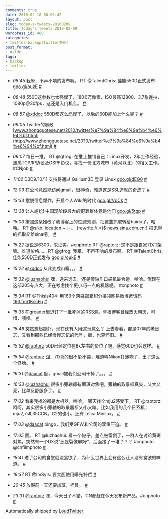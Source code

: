 ```yaml
---
comments: true
date: 2010-02-10 00:02:42
layout: post
slug: today-s-tweets-20100209
title: Today's tweets 2010-02-09
wordpress_id: 460
categories:
- twitter-backup[Twitter备份]
post_format:
- Aside
tags:
- backup
- twitter
---
```



	
  * _08:45_ 我晕，不声不响的发布啊。 RT @TalentChris: 佳能550D正式发布 [goo.gl/oukE](http://goo.gl/oukE) [#](http://twitter.com/gfrog/statuses/8832617793)

	
  * _08:48_ 550D这参数也太强悍了，1800万像素、ISO最高12800、3.7张连拍、1080p＠30fps，这还是入门机么。 [#](http://twitter.com/gfrog/statuses/8832727482)

	
  * _08:57_ @[xddcc](http://twitter.com/xddcc) 550D都这么彪悍了，以后的60D能加上什么呢？ [#](http://twitter.com/gfrog/statuses/8833039506)

	
  * _09:05_ Twitter的暴政 [www.zhongguotese.net/2010/twitter%e7%9a%84%e6%9a%b4%e6%94%bf.html](http://www.zhongguotese.net/2010/twitter%e7%9a%84%e6%9a%b4%e6%94%bf.html) [#](http://twitter.com/gfrog/statuses/8833371479)

	
  * _09:07_ 每日一推。 RT @gfrog: 在推上推销自己：Linux开发，2年工作经验，熟悉TCP/IP协议及OSPF协议，寻找一份北方城市（黄河以北）的相关工作。 #CNjob [#](http://twitter.com/gfrog/statuses/8833445585)

	
  * _11:02_ D3D9/10/11 支持将通过 Gallium3D 登录 Linux [goo.gl/dEG0](http://goo.gl/dEG0) [#](http://twitter.com/gfrog/statuses/8837736705)

	
  * _12:03_ 在公司竟然能访问gmail，很神奇，难道这是SSL造就的奇迹？ [#](http://twitter.com/gfrog/statuses/8839996696)

	
  * _13:34_ 摆脱信息爆炸，开启个人Wiki的时代 [goo.gl/VpCk](http://goo.gl/VpCk) [#](http://twitter.com/gfrog/statuses/8842966035)

	
  * _13:38_ 让人尴尬! 中国现阶段最大的犯罪群体竟是他们 [goo.gl/5tqp](http://goo.gl/5tqp) [#](http://twitter.com/gfrog/statuses/8843099690)

	
  * _15:03_ 按照这条推改了我博客上的过滤规则，把这些抓取转给baidu了，哈哈。 RT @siko: location ~ 。。。  {rewrite  /(.*)$ [news.sina.com.cn;](http://news.sina.com.cn)} 把无聊的抓取交给sina吧。 [#](http://twitter.com/gfrog/statuses/8845187547)

	
  * _15:22_ 据说是6300，求证实。#cnphoto RT @raptorz: 这不是跟自家7D打架嘛。难道价格…… RT @gfrog: 我晕，不声不响的发布啊。 RT @TalentChris: 佳能550D正式发布 [goo.gl/oukE](http://goo.gl/oukE) [#](http://twitter.com/gfrog/statuses/8845608280)

	
  * _15:22_ @[xddcc](http://twitter.com/xddcc) 从此变成山寨。。。 [#](http://twitter.com/gfrog/statuses/8845617206)

	
  * _15:32_ @[luzhaohui](http://twitter.com/luzhaohui) 嘿，选来选去，还是旁轴作口袋机最合适，哈哈。俺现在这部205有点大，正在考虑找个更小巧一点的机器呢。 #cnphoto [#](http://twitter.com/gfrog/statuses/8845835242)

	
  * _15:34_ RT @ThisIs404: 用163个网易邮箱积分换领网易微博邀请码 [163.fm/1KscFp](http://163.fm/1KscFp) [#](http://twitter.com/gfrog/statuses/8845878752)

	
  * _15:35_ 在greader里退订了一批死掉的RSS源。草根博客曾经热火朝天，可惜，啧啧。 [#](http://twitter.com/gfrog/statuses/8845900610)

	
  * _15:48_ 突然想起抓虾，现在还有人用这玩意么？ 上去看看，都是07年的老日志，又看到那些已经慢慢忘记的代号，额，也算怀旧。 [#](http://twitter.com/gfrog/statuses/8846175545)

	
  * _15:52_ @[raptorz](http://twitter.com/raptorz) 50D已经定位在8k左右的价位了吧，感觉60D也会这样。 [#](http://twitter.com/gfrog/statuses/8846242934)

	
  * _15:54_ @[raptorz](http://twitter.com/raptorz) 囧，7D真的很不伦不类，难道叫Nikon打迷糊了，出了这么个怪胎。 [#](http://twitter.com/gfrog/statuses/8846285273)

	
  * _16:31_ @[daacat](http://twitter.com/daacat) 额，gmail被我们公司干掉了。。。 [#](http://twitter.com/gfrog/statuses/8847080484)

	
  * _16:33_ @[luzhaohui](http://twitter.com/luzhaohui) 很多小旁轴都有黄斑对焦吧，旁轴的取景框真爽，又大又亮，比单反舒服多了。 [#](http://twitter.com/gfrog/statuses/8847116606)

	
  * _17:02_ 看来我找的都是大机器，哈哈。 哪天找个mju2感受下。 RT @raptorz: 呵呵，其实很多小旁轴的取景器都又小又暗。比如我用的几个日系机：mju2,7sII,35CCN。G2的也小，还有Leica Minilux。 [#](http://twitter.com/gfrog/statuses/8847724617)

	
  * _17:03_ @[daacat](http://twitter.com/daacat) bingo，我们受GFW和公司的双重压迫。 [#](http://twitter.com/gfrog/statuses/8847747475)

	
  * _17:05_ 囧。 RT @luzhaohui: 看一个帖子，差点被雷倒了，一群人在讨论黄斑对焦，突然有一个DX说“还是裂像屏好”，后面接了一堆？？？ #cnphoto @cnfilmphoto [#](http://twitter.com/gfrog/statuses/8847777112)

	
  * _18:41_ 进了公司的食堂就没食欲了，为什么世界上会有这么让人没有食欲的味道。 [#](http://twitter.com/gfrog/statuses/8849795385)

	
  * _19:37_ RT @ImSyls: 要大胆使用曝光补偿 [#](http://twitter.com/gfrog/statuses/8851060450)

	
  * _20:45_ 放假前一天还要加班，杯具。 [#](http://twitter.com/gfrog/statuses/8852888378)

	
  * _23:31_ @[raptorz](http://twitter.com/raptorz) 嘿，今天日子不错，CN都赶在今天发布新产品。#cnphoto [#](http://twitter.com/gfrog/statuses/8858735914)


Automatically shipped by [LoudTwitter](http://www.loudtwitter.com)
